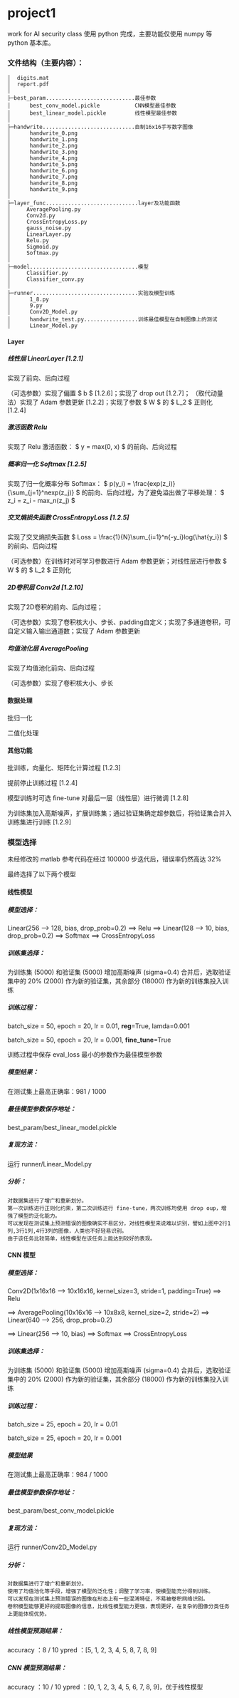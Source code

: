 # project1
work for AI security class
使用 python 完成，主要功能仅使用 numpy 等 python 基本库。
### 文件结构（主要内容）：

```
│  digits.mat
│  report.pdf
│
├─best_param............................最佳参数
│      best_conv_model.pickle			CNN模型最佳参数
│      best_linear_model.pickle			线性模型最佳参数
│
├─handwrite.............................自制16x16手写数字图像
│      handwrite_0.png
│      handwrite_1.png
│      handwrite_2.png
│      handwrite_3.png
│      handwrite_4.png
│      handwrite_5.png
│      handwrite_6.png
│      handwrite_7.png
│      handwrite_8.png
│      handwrite_9.png
│
├─layer_func.............................layer及功能函数
│     AveragePooling.py
│     Conv2d.py
│     CrossEntropyLoss.py
│     gauss_noise.py
│     LinearLayer.py
│     Relu.py
│     Sigmoid.py
│     Softmax.py
│
├─model..................................模型
│     Classifier.py
│     Classifier_conv.py
│
├─runner.................................实验及模型训练
│      1_8.py
│      9.py
│      Conv2D_Model.py
│      handwrite_test.py.................训练最佳模型在自制图像上的测试
│      Linear_Model.py
```

#### Layer

##### 线性层 LinearLayer [1.2.1]

实现了前向、后向过程

（可选参数）实现了偏置 $ b $ [1.2.6]；实现了 drop out [1.2.7]； （取代动量法）实现了 Adam 参数更新 [1.2.2]；实现了参数 $ W $ 的 $ L_2 $ 正则化 [1.2.4]

##### 激活函数 Relu

实现了 Relu 激活函数： $ y = max(0, x) $ 的前向、后向过程

##### 概率归一化 Softmax [1.2.5]

实现了归一化概率分布 Softmax： $ p(y_i) = \frac{exp(z_i)}{\sum_{j=1}^nexp(z_j)} $ 的前向、后向过程，为了避免溢出做了平移处理： $ z_i = z_i - max_n(z_j) $

##### 交叉熵损失函数 CrossEntropyLoss [1.2.5]

实现了交叉熵损失函数 $ Loss = \frac{1}{N}\sum_{i=1}^n{-y_i}log(\hat{y_i}) $ 的前向、后向过程

（可选参数）在训练时对可学习参数进行 Adam 参数更新；对线性层进行参数 $ W $ 的 $ L_2 $ 正则化

##### 2D卷积层 Conv2d [1.2.10]

实现了2D卷积的前向、后向过程；

（可选参数）实现了卷积核大小、步长、padding自定义；实现了多通道卷积，可自定义输入输出通道数；实现了 Adam 参数更新

##### 均值池化层 AveragePooling

实现了均值池化前向、后向过程

（可选参数）实现了卷积核大小、步长

#### 数据处理

批归一化

二值化处理

#### 其他功能

批训练，向量化、矩阵化计算过程 [1.2.3]

提前停止训练过程 [1.2.4]

模型训练时可选 fine-tune 对最后一层（线性层）进行微调 [1.2.8]

为训练集加入高斯噪声，扩展训练集；通过验证集确定超参数后，将验证集合并入训练集进行训练 [1.2.9]

### 模型选择

未经修改的 matlab 参考代码在经过 100000 步迭代后，错误率仍然高达 32%

最终选择了以下两个模型

#### 线性模型

##### 模型选择：

Linear(256 --> 128, bias, drop_prob=0.2) ==> Relu ==> Linear(128 --> 10, bias, drop_prob=0.2)  ==> Softmax ==> CrossEntropyLoss

##### 训练集选择：

为训练集 (5000) 和验证集 (5000) 增加高斯噪声 (sigma=0.4) 合并后，选取验证集中的 20% (2000) 作为新的验证集，其余部分 (18000) 作为新的训练集投入训练

##### 训练过程：

batch_size = 50, epoch = 20, lr = 0.01, **reg**=True, lamda=0.001

batch_size = 50, epoch = 20, lr = 0.001, **fine_tune**=True

训练过程中保存 eval_loss 最小的参数作为最佳模型参数

##### 模型结果：

在测试集上最高正确率：981 / 1000


##### 最佳模型参数保存地址：

best_param/best_linear_model.pickle

##### 复现方法：

运行 runner/Linear_Model.py

##### 分析：

```
对数据集进行了增广和重新划分。
第一次训练进行正则化约束，第二次训练进行 fine-tune，两次训练均使用 drop oup，增强了模型的泛化能力。
可以发现在测试集上预测错误的图像确实不易区分，对线性模型来说难以识别，譬如上图中2行1列,3行1列,4行3列的图像，人类也不好轻易识别。
由于该任务比较简单，线性模型在该任务上能达到较好的表现。
```

#### CNN 模型

##### 模型选择：

Conv2D(1x16x16 --> 10x16x16, kernel_size=3, stride=1, padding=True) ==> Relu

==> AveragePooling(10x16x16 --> 10x8x8, kernel_size=2, stride=2) ==> Linear(640 --> 256, drop_prob=0.2) 

==> Linear(256 --> 10, bias) ==> Softmax ==> CrossEntropyLoss

##### 训练集选择：

为训练集 (5000) 和验证集 (5000) 增加高斯噪声 (sigma=0.4) 合并后，选取验证集中的 20% (2000) 作为新的验证集，其余部分 (18000) 作为新的训练集投入训练

##### 训练过程：

batch_size = 25, epoch = 20, lr = 0.01

batch_size = 25, epoch = 20, lr = 0.001

##### 模型结果

在测试集上最高正确率：984 / 1000

##### 最佳模型参数保存地址：

best_param/best_conv_model.pickle

##### 复现方法：

运行 runner/Conv2D_Model.py

##### 分析：

```
对数据集进行了增广和重新划分。
使用了均值池化等手段，增强了模型的泛化性；调整了学习率，使模型能充分得到训练。
可以发现在测试集上预测错误的图像在形态上有一些混淆特征，不易被卷积网络识别。
卷积模型能够更好的提取图像的信息，比线性模型能力更强，表现更好，在复杂的图像分类任务上更能体现优势。
```

##### 线性模型预测结果：

accuracy ：8 / 10	 ypred ：[5, 1, 2, 3, 4, 5, 8, 7, 8, 9]

##### CNN 模型预测结果：

accuracy ：10 / 10	ypred ：[0, 1, 2, 3, 4, 5, 6, 7, 8, 9]，优于线性模型
